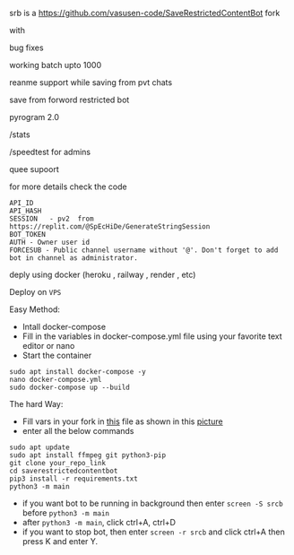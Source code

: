 
srb is a https://github.com/vasusen-code/SaveRestrictedContentBot fork

with 

bug fixes 

working batch upto 1000

reanme support while saving from pvt chats

save from forword restricted bot


pyrogram 2.0

/stats

/speedtest for admins

quee supoort 

for more details check the code


    API_ID
    API_HASH
    SESSION   - pv2  from https://replit.com/@SpEcHiDe/GenerateStringSession
    BOT_TOKEN
    AUTH - Owner user id
    FORCESUB - Public channel username without '@'. Don't forget to add bot in channel as administrator.




deply using docker (heroku , railway , render , etc)



Deploy on `VPS`

Easy Method:

- Intall docker-compose
- Fill in the variables in docker-compose.yml file using your favorite text editor or nano 
- Start the container 

```
sudo apt install docker-compose -y
nano docker-compose.yml
sudo docker-compose up --build
```

The hard Way:

- Fill vars in your fork in [this](https://github.com/vasusen-code/SaveRestrictedContentBot/blob/master/main/__init__.py) file as shown in this [picture](https://t.me/MaheshChauhan/36)
- enter all the below commands

```
sudo apt update
sudo apt install ffmpeg git python3-pip
git clone your_repo_link
cd saverestrictedcontentbot 
pip3 install -r requirements.txt
python3 -m main
```

- if you want bot to be running in background then enter `screen -S srcb` before `python3 -m main` 
- after `python3 -m main`, click ctrl+A, ctrl+D
- if you want to stop bot, then enter `screen -r srcb` and click ctrl+A then press K and enter Y.



